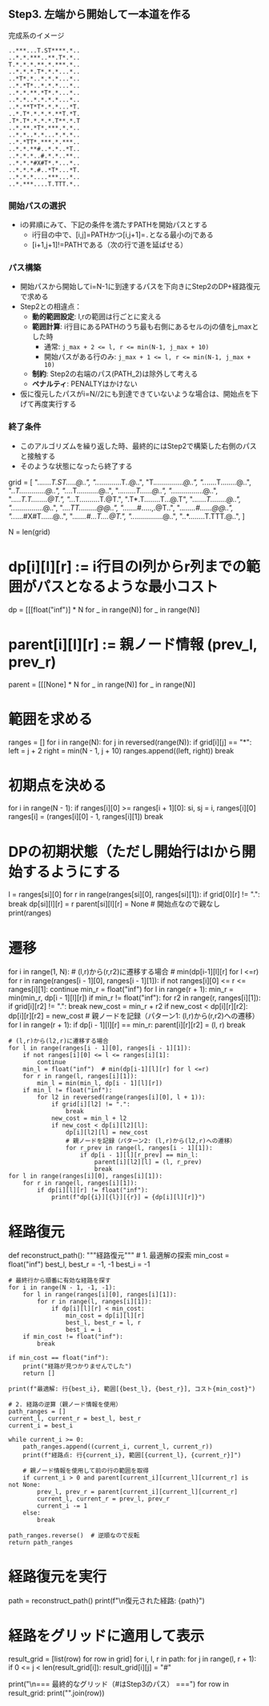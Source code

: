 ## Step3. 左端から開始して一本道を作る

完成系のイメージ

```
..***...T.ST****.*..
..*.*.***..**.T*.*..
T.*.*.*.**.*.***.*..
..*.*.*.T*.*.*...*..
..*T*.*..*.*.*...*..
..*.*T*..*.*.*...*..
..*.*.**.*T*.*...*..
..*.*..*.*.*.*...*..
..*.**T*T*.*.*...*T.
..*.T*.*.*.*.**T.*T.
.T*.T*.*.*.*.T**.*.T
..*.**.*T*.***.*.*..
..*.*..*.*...*.*.*..
..*.*TT*.***.*.***..
..*.*.**#..*.*..*T..
..*.*.*..#.*.*..**..
..*.*.*#X#T*.*...*..
..*.*.*.#..*T*...*T.
..*.*.*....***...*..
..*.***....T.TTT.*..
```

### 開始パスの選択
- iの昇順にみて、下記の条件を満たすPATHを開始パスとする
    - i行目の中で、[i,j]=PATHかつ[i,j+1]=`.`となる最小のjである
    - [i+1,j+1]!=PATHである（次の行で道を延ばせる）

### パス構築
- 開始パスから開始してi=N-1に到達するパスを下向きにStep2のDP+経路復元で求める
- Step2との相違点：
    - **動的範囲設定**: l,rの範囲は行ごとに変える
    - **範囲計算**: i行目にあるPATHのうち最も右側にあるセルのjの値をj_maxとした時
        - 通常: `j_max + 2 <= l, r <= min(N-1, j_max + 10)`
        - 開始パスがある行のみ: `j_max + 1 <= l, r <= min(N-1, j_max + 10)`
    - **制約**: Step2の右端のパス(PATH_2)は除外して考える
    - **ペナルティ**: PENALTYはかけない
- 仮に復元したパスがi=N//2にも到達できていないような場合は、開始点を下げて再度実行する

### 終了条件
- このアルゴリズムを繰り返した時、最終的にはStep2で構築した右側のパスと接触する
- そのような状態になったら終了する

grid = [
    "..*.....T.ST.....@..",
    "..*...........T..@..",
    "T.*..............@..",
    "..*.....T........@..",
    "..*T.............@..",
    "..*..T...........@..",
    "..*.......T......@..",
    "..*..............@..",
    "..*...T.T........@T.",
    "..*.T..........T.@T.",
    ".T*.T........T...@.T",
    "..*.....T........@..",
    "..*..............@..",
    "..*..TT.........@@..",
    "..*.....#.....,.@T..",
    "..*......#......@@..",
    "..*....#X#T......@..",
    "..*.....#...T....@T.",
    "..*..............@..",
    "..*........T.TTT.@..",
]

N = len(grid)
# dp[i][l][r] := i行目のl列からr列までの範囲がパスとなるような最小コスト
dp = [[[float("inf")] * N for _ in range(N)] for _ in range(N)]
# parent[i][l][r] := 親ノード情報 (prev_l, prev_r)
parent = [[[None] * N for _ in range(N)] for _ in range(N)]

# 範囲を求める
ranges = []
for i in range(N):
    for j in reversed(range(N)):
        if grid[i][j] == "*":
            left = j + 2
            right = min(N - 1, j + 10)
            ranges.append((left, right))
            break

# 初期点を決める
for i in range(N - 1):
    if ranges[i][0] >= ranges[i + 1][0]:
        si, sj = i, ranges[i][0]
        ranges[i] = (ranges[i][0] - 1, ranges[i][1])
        break

# DPの初期状態（ただし開始行はlから開始するようにする
l = ranges[si][0]
for r in range(ranges[si][0], ranges[si][1]):
    if grid[0][r] != ".":
        break
    dp[si][l][r] = r
    parent[si][l][r] = None  # 開始点なので親なし
print(ranges)

# 遷移
for i in range(1, N):
    # (l,r)から(r,r2)に遷移する場合
    # min(dp[i-1][l][r] for l <=r)
    for r in range(ranges[i - 1][0], ranges[i - 1][1]):
        if not ranges[i][0] <= r <= ranges[i][1]:
            continue
        min_r = float("inf")
        for l in range(r + 1):
            min_r = min(min_r, dp[i - 1][l][r])
        if min_r != float("inf"):
            for r2 in range(r, ranges[i][1]):
                if grid[i][r2] != ".":
                    break
                new_cost = min_r + r2
                if new_cost < dp[i][r][r2]:
                    dp[i][r][r2] = new_cost
                    # 親ノードを記録（パターン1: (l,r)から(r,r2)への遷移）
                    for l in range(r + 1):
                        if dp[i - 1][l][r] == min_r:
                            parent[i][r][r2] = (l, r)
                            break

    # (l,r)から(l2,r)に遷移する場合
    for l in range(ranges[i - 1][0], ranges[i - 1][1]):
        if not ranges[i][0] <= l <= ranges[i][1]:
            continue
        min_l = float("inf")  # min(dp[i-1][l][r] for l <=r)
        for r in range(l, ranges[i][1]):
            min_l = min(min_l, dp[i - 1][l][r])
        if min_l != float("inf"):
            for l2 in reversed(range(ranges[i][0], l + 1)):
                if grid[i][l2] != ".":
                    break
                new_cost = min_l + l2
                if new_cost < dp[i][l2][l]:
                    dp[i][l2][l] = new_cost
                    # 親ノードを記録（パターン2: (l,r)から(l2,r)への遷移）
                    for r_prev in range(l, ranges[i - 1][1]):
                        if dp[i - 1][l][r_prev] == min_l:
                            parent[i][l2][l] = (l, r_prev)
                            break
    for l in range(ranges[i][0], ranges[i][1]):
        for r in range(l, ranges[i][1]):
            if dp[i][l][r] != float("inf"):
                print(f"dp[{i}][{l}][{r}] = {dp[i][l][r]}")


# 経路復元
def reconstruct_path():
    """経路復元"""
    # 1. 最適解の探索
    min_cost = float("inf")
    best_l, best_r = -1, -1
    best_i = -1

    # 最終行から順番に有効な経路を探す
    for i in range(N - 1, -1, -1):
        for l in range(ranges[i][0], ranges[i][1]):
            for r in range(l, ranges[i][1]):
                if dp[i][l][r] < min_cost:
                    min_cost = dp[i][l][r]
                    best_l, best_r = l, r
                    best_i = i
        if min_cost != float("inf"):
            break

    if min_cost == float("inf"):
        print("経路が見つかりませんでした")
        return []

    print(f"最適解: 行{best_i}, 範囲[{best_l}, {best_r}], コスト{min_cost}")

    # 2. 経路の逆算（親ノード情報を使用）
    path_ranges = []
    current_l, current_r = best_l, best_r
    current_i = best_i

    while current_i >= 0:
        path_ranges.append((current_i, current_l, current_r))
        print(f"経路点: 行{current_i}, 範囲[{current_l}, {current_r}]")

        # 親ノード情報を使用して前の行の範囲を取得
        if current_i > 0 and parent[current_i][current_l][current_r] is not None:
            prev_l, prev_r = parent[current_i][current_l][current_r]
            current_l, current_r = prev_l, prev_r
            current_i -= 1
        else:
            break

    path_ranges.reverse()  # 逆順なので反転
    return path_ranges


# 経路復元を実行
path = reconstruct_path()
print(f"\n復元された経路: {path}")

# 経路をグリッドに適用して表示
result_grid = [list(row) for row in grid]
for i, l, r in path:
    for j in range(l, r + 1):
        if 0 <= j < len(result_grid[i]):
            result_grid[i][j] = "#"

print("\n=== 最終的なグリッド（#はStep3のパス） ===")
for row in result_grid:
    print("".join(row))
